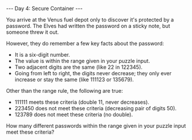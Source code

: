 --- Day 4: Secure Container ---

You arrive at the Venus fuel depot only to discover it's protected by
a password. The Elves had written the password on a sticky note, but
someone threw it out.

However, they do remember a few key facts about the password:

* It is a six-digit number.
* The value is within the range given in your puzzle input.
* Two adjacent digits are the same (like 22 in 122345).
* Going from left to right, the digits never decrease; they only ever
  increase or stay the same (like 111123 or 135679).

Other than the range rule, the following are true:

* 111111 meets these criteria (double 11, never decreases).
* 223450 does not meet these criteria (decreasing pair of digits 50).
* 123789 does not meet these criteria (no double).

How many different passwords within the range given in your puzzle
input meet these criteria?
